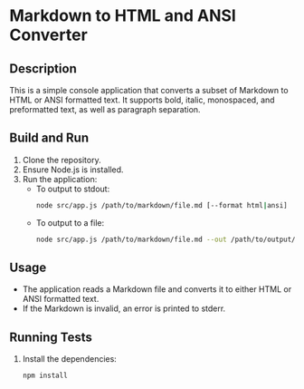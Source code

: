 # Markdown to HTML and ANSI Converter

## Description
This is a simple console application that converts a subset of Markdown to HTML or ANSI formatted text. It supports bold, italic, monospaced, and preformatted text, as well as paragraph separation.

## Build and Run
1. Clone the repository.
2. Ensure Node.js is installed.
3. Run the application:
   - To output to stdout:
     ```sh
     node src/app.js /path/to/markdown/file.md [--format html|ansi]
     ```
   - To output to a file:
     ```sh
     node src/app.js /path/to/markdown/file.md --out /path/to/output/file.html [--format html|ansi]
     ```

## Usage
- The application reads a Markdown file and converts it to either HTML or ANSI formatted text.
- If the Markdown is invalid, an error is printed to stderr.

## Running Tests
1. Install the dependencies:
   ```sh
   npm install
